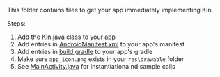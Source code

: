 This folder contains files to get your app immediately implementing Kin.

Steps:

1. Add the [Kin.java](https://github.com/kintegrate/kin-starter-java/blob/main/app/src/main/java/com/kin/kin/Kin.java) class to your app
2. Add entries in [AndroidManifest.xml](https://github.com/kintegrate/kin-starter-java/tree/main/quick-start/AndroidManifest.xml) to your app's manifest
3. Add entries in [build.gradle](https://github.com/kintegrate/kin-starter-java/tree/main/quick-start/build.gradle) to your app's gradle
4. Make sure `app_icon.png` exists in your `res\drawable` folder
5. See [MainActivity.java](https://github.com/kintegrate/kin-starter-java/tree/main/quick-start/MainActivity.java) for instantiationa nd sample calls